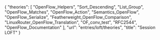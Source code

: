 {
    "theories": [
        "OpenFlow_Helpers",
        "Sort_Descending",
        "List_Group",
        "OpenFlow_Matches",
        "OpenFlow_Action",
        "Semantics_OpenFlow",
        "OpenFlow_Serialize",
        "Featherweight_OpenFlow_Comparison",
        "LinuxRouter_OpenFlow_Translation",
        "OF_conv_test",
        "RFC2544",
        "OpenFlow_Documentation"
    ],
    "url": "entries/loft/theories",
    "title": "Session LOFT"
}